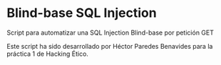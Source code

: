 # Blind-base SQL Injection
Script para automatizar una SQL Injection Blind-base por petición GET

Este script ha sido desarrollado por Héctor Paredes Benavides para la práctica 1 de Hacking Ético.
